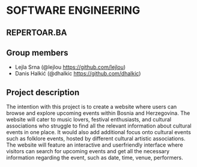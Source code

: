 # SOFTWARE ENGINEERING 

## REPERTOAR.BA

## Group members
- Lejla Srna (@lejlou https://github.com/lejlou)
- Danis Halkić (@dhalkic https://github.com/dhalkic)

## Project description
The intention with this project is to create a website where users can browse and explore upcoming events within Bosnia and Herzegovina. The website will cater to music lovers, festival enthusiasts, and cultural associations who struggle to find all the relevant information about cultural events in one place. It would also add additional focus onto cultural events such as folklore events, hosted by different cultural artistic associations. The website will feature an interactive and userfriendly interface where visitors can search for upcoming events and get all the necessary information regarding the event, such as date, time, venue, performers.
